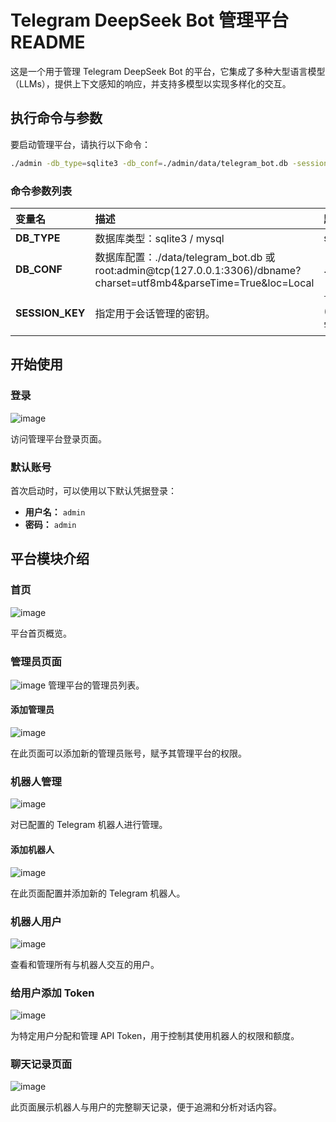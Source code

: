 # Telegram DeepSeek Bot 管理平台 README

这是一个用于管理 Telegram DeepSeek Bot 的平台，它集成了多种大型语言模型（LLMs），提供上下文感知的响应，并支持多模型以实现多样化的交互。

## 执行命令与参数

要启动管理平台，请执行以下命令：

```bash
./admin -db_type=sqlite3 -db_conf=./admin/data/telegram_bot.db -session_key=telegram_bot_session_key
```

### 命令参数列表

| 变量名                            | 描述                                                                                                            | 默认值                       |
| :----------- | :---------------------------------- | :--------------------------- |
| **DB_TYPE**  | 数据库类型：sqlite3 / mysql                                                                                         | sqlite3 / mysql                   |
| **DB_CONF**                    | 数据库配置：./data/telegram_bot.db 或 root:admin@tcp(127.0.0.1:3306)/dbname?charset=utf8mb4&parseTime=True&loc=Local | ./data/telegram_bot.db    |
| **SESSION_KEY** | 指定用于会话管理的密钥。            | `telegram_bot_session_key` (一个用于加密会话数据的字符串) |

## 开始使用

### 登录
![image](https://github.com/user-attachments/assets/6055d100-5b89-420b-bf0c-6fedb8d88b9a)

访问管理平台登录页面。

### 默认账号

首次启动时，可以使用以下默认凭据登录：

* **用户名：** `admin`
* **密码：** `admin`

## 平台模块介绍

### 首页
![image](https://github.com/user-attachments/assets/7d7f014f-afd4-4b66-98d6-84e753b1857d)

平台首页概览。

### 管理员页面
![image](https://github.com/user-attachments/assets/8d20003b-cdf2-4599-b21d-0113bfd29827)
管理平台的管理员列表。

#### 添加管理员

![image](https://github.com/user-attachments/assets/e5441705-a7e8-4ea2-bbac-e5f3ebb59811)

在此页面可以添加新的管理员账号，赋予其管理平台的权限。

### 机器人管理
![image](https://github.com/user-attachments/assets/921b766d-5286-427d-ad73-6392c86c50a9)

对已配置的 Telegram 机器人进行管理。

#### 添加机器人
![image](https://github.com/user-attachments/assets/af9a752a-cad5-4858-9357-0742ca3b68f0)

在此页面配置并添加新的 Telegram 机器人。

### 机器人用户
![image](https://github.com/user-attachments/assets/aa6929b8-7963-43aa-9f6a-69d01de8803e)

查看和管理所有与机器人交互的用户。

### 给用户添加 Token
![image](https://github.com/user-attachments/assets/c0042b1b-f896-4a94-9dc6-54baa0f22687)

为特定用户分配和管理 API Token，用于控制其使用机器人的权限和额度。

### 聊天记录页面
![image](https://github.com/user-attachments/assets/caf8517b-993d-4a08-a520-fccd58078bb4)

此页面展示机器人与用户的完整聊天记录，便于追溯和分析对话内容。

